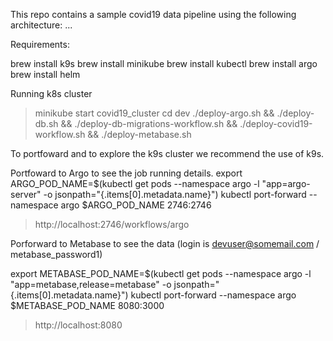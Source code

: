 This repo contains a sample covid19 data pipeline using the following architecture: ...

Requirements:

 brew install k9s
 brew install minikube
 brew install kubectl
 brew install argo
 brew install helm

Running k8s cluster
> minikube start covid19_cluster
> cd dev
> ./deploy-argo.sh && ./deploy-db.sh && ./deploy-db-migrations-workflow.sh && ./deploy-covid19-workflow.sh && ./deploy-metabase.sh

To portfoward and to explore the k9s cluster we recommend the use of k9s. 

Portfoward to Argo to see the job running details.
export ARGO_POD_NAME=$(kubectl get pods --namespace argo -l "app=argo-server" -o jsonpath="{.items[0].metadata.name}")
kubectl port-forward --namespace argo $ARGO_POD_NAME 2746:2746

> http://localhost:2746/workflows/argo

Porforward to Metabase to see the data (login is devuser@somemail.com / metabase_password1)

export METABASE_POD_NAME=$(kubectl get pods --namespace argo -l "app=metabase,release=metabase" -o jsonpath="{.items[0].metadata.name}")
kubectl port-forward --namespace argo $METABASE_POD_NAME 8080:3000

> http://localhost:8080